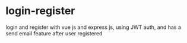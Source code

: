 # login-register
login and register with vue js and express js, using JWT auth, and has a send email feature after user registered

